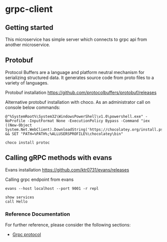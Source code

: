 # grpc-client


## Getting started

This microservice has simple server which connects to grpc api from another microservice.

## Protobuf

Protocol Buffers are a language and platform neutral mechanism for serializing structured data. It generates source code from proto files to a variety of languages.

Protobuf installation https://github.com/protocolbuffers/protobuf/releases

Alternative protobuf installation with choco. As an administrator call on console below commands:

```
@"%SystemRoot%\System32\WindowsPowerShell\v1.0\powershell.exe" -NoProfile -InputFormat None -ExecutionPolicy Bypass -Command "iex ((New-Object System.Net.WebClient).DownloadString('https://chocolatey.org/install.ps1'))" && SET "PATH=%PATH%;%ALLUSERSPROFILE%\chocolatey\bin"

choco install protoc
```


## Calling gRPC methods with evans

Evans installation https://github.com/ktr0731/evans/releases

Calling grpc endpoint from evans

```
evans --host localhost --port 9001 -r repl

show services
call Hello
```


### Reference Documentation
For further reference, please consider the following sections:

* [Grpc protocol](https://grpc.io/)